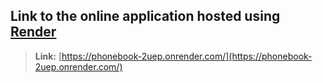 ## Link to the online application hosted using [Render](https://render.com/)
> **Link:** [https://phonebook-2uep.onrender.com/](https://phonebook-2uep.onrender.com/)